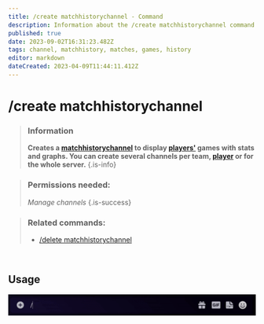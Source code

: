 ```yaml
---
title: /create matchhistorychannel - Command
description: Information about the /create matchhistorychannel command
published: true
date: 2023-09-02T16:31:23.482Z
tags: channel, matchhistory, matches, games, history
editor: markdown
dateCreated: 2023-04-09T11:44:11.412Z
---
```


# /create matchhistorychannel

>### Information
>**Creates a [matchhistorychannel](/en/features/matchhistoryChannel) to display [players'](/en/terms/player) games with stats and graphs. You can create several channels per team, [player](/en/terms/player) or for the whole server.**
>{.is-info}

>### Permissions needed:
>*Manage channels*
>{.is-success}

>### Related commands:
>-   [/delete matchhistorychannel](/en/commands/delete/matchhistorychannel)

<br>

## Usage

![](/en_/en_create_matchhistorychannel.gif)